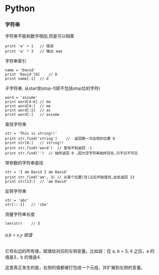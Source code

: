 # Python

### 字符串
字符串不能和数字相加,但是可以相乘
```
print 'a' + 1	// 错误
print 'a' * 3	// 输出 aaa
```
字符串索引
```
name = 'David'
print 'David'[0]	// D
print name[-1]	// d
```
子字符串, 从start到stop-1(即不包括stop位的字符)
```
word = 'assume'
print word[4:6]	// me
print word[4:]	// me
print word[:2]	// as
print word[:]	// assume
```
查找字符串
```
str = 'This is string!!'
print str.find('string')	//	返回第一次出现的位置 8
print str[8:]	// string!!
print str.find('word')	// 查找不到返回 -1
print str.find('')	// 始终返回 0 ,因为空字符串始终存在,只不过不可见
```
带参数的字符串查找
```
str = 'I am David I am David'
print str.find('am', 3)	// 从某个位置(含)之后开始查找,此处返回 13
print str[13:]	// 'am David'
```
反转字符串
```
str = 'abc'
str[::-1]	// 'cba'
```
测量字符串长度
```
len(str)	// 3
```
###### a,b = x,y 赋值
它将右边的所有值，赋值给对应的左侧变量。比如说：在 a, b = 3, 4 之后，a 的值是3，b 的值是4.  

这里真正发生的是，右侧的值都被打包成一个元组，并扩展到左侧的变量。